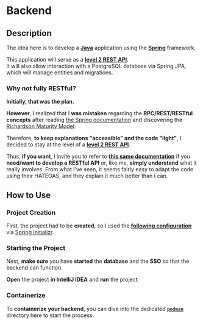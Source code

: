 # Backend

## Description

The idea here is to develop a **[Java](https://en.wikipedia.org/wiki/Java_(programming_language))** application using the **[Spring](https://en.wikipedia.org/wiki/Spring_Framework)** framework.

This application will serve as a **[level 2 REST API](https://en.wikipedia.org/wiki/Richardson_Maturity_Model#Level_2:_HTTP_Verbs)**.  
It will also allow interaction with a PostgreSQL database via Spring JPA, which will manage entities and migrations.

### Why not fully RESTful?

**Initially, that was the plan.**

**However**, I realized that I **was mistaken** regarding the **RPC/REST/RESTful concepts** after reading [the Spring documentation](https://spring.io/guides/tutorials/rest) and discovering the [Richardson Maturity Model](https://en.wikipedia.org/wiki/Richardson_Maturity_Model).

Therefore, **to keep explanations "accessible" and the code "light"**, I decided to stay at the level of a **[level 2 REST API](https://en.wikipedia.org/wiki/Richardson_Maturity_Model#Level_2:_HTTP_Verbs)**.

Thus, **if you want**, I invite you to refer to **[this same documentation](https://spring.io/guides/tutorials/rest)** if you **need/want to develop a RESTful API** or, like me, **simply understand** what it really involves. From what I’ve seen, it seems fairly easy to adapt the code using their HATEOAS, and they explain it much better than I can.

## How to Use

### Project Creation

First, the project had to be **created**, so I used the **[following configuration](https://start.spring.io/#!type=maven-project&language=java&platformVersion=3.5.7&packaging=jar&jvmVersion=21&groupId=com.yourdomain&artifactId=backend&name=backend&description=Backend%20of%20the%20stack.&packageName=com.yourdomain.backend&dependencies=web,devtools,validation,data-jpa,configuration-processor,oauth2-resource-server,postgresql,security)** via [Spring Initializr](https://start.spring.io).

### Starting the Project

Next, **make sure** you have **started** the **database** and the **SSO** so that the backend can function.

**Open** the project **in IntelliJ IDEA** and **run** the project.

### Containerize

To **containerize your backend**, you can dive into the dedicated **[`podman`](./podman/)** directory here to start the process.
